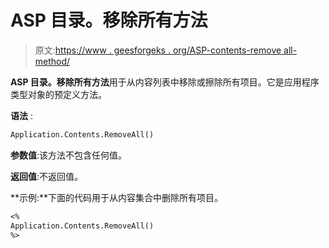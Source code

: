 # ASP 目录。移除所有方法

> 原文:[https://www . geesforgeks . org/ASP-contents-remove all-method/](https://www.geeksforgeeks.org/asp-contents-removeall-method/)

**ASP 目录。移除所有方法**用于从内容列表中移除或擦除所有项目。它是应用程序类型对象的预定义方法。

**语法** :

```vb
Application.Contents.RemoveAll()
```

**参数值**:该方法不包含任何值。

**返回值**:不返回值。

**示例:**下面的代码用于从内容集合中删除所有项目。

```vb
<%
Application.Contents.RemoveAll()
%>
```